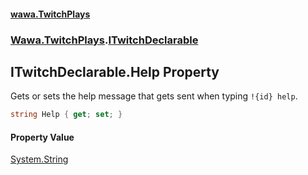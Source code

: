 #### [wawa.TwitchPlays](index.md 'index')
### [Wawa.TwitchPlays](Wawa.TwitchPlays.md 'Wawa.TwitchPlays').[ITwitchDeclarable](ITwitchDeclarable.md 'Wawa.TwitchPlays.ITwitchDeclarable')

## ITwitchDeclarable.Help Property

Gets or sets the help message that gets sent when typing `!{id} help`.

```csharp
string Help { get; set; }
```

#### Property Value
[System.String](https://docs.microsoft.com/en-us/dotnet/api/System.String 'System.String')